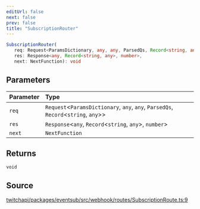 ```yaml
---
editUrl: false
next: false
prev: false
title: "SubscriptionRouter"
---
```


```ts
SubscriptionRouter(
   req: Request<ParamsDictionary, any, any, ParsedQs, Record<string, any>>, 
   res: Response<any, Record<string, any>, number>, 
   next: NextFunction): void
```

## Parameters

| Parameter | Type |
| :------ | :------ |
| `req` | `Request`\<`ParamsDictionary`, `any`, `any`, `ParsedQs`, `Record`\<`string`, `any`\>\> |
| `res` | `Response`\<`any`, `Record`\<`string`, `any`\>, `number`\> |
| `next` | `NextFunction` |

## Returns

`void`

## Source

[twitchapi/packages/eventsub/src/webhook/routes/SubscriptionRoute.ts:9](https://github.com/pablornc/twitchapi//blob/8695acad106a836c1f0fc4c57a113f17adce41f0/packages/eventsub/src/webhook/routes/SubscriptionRoute.ts#L9)

